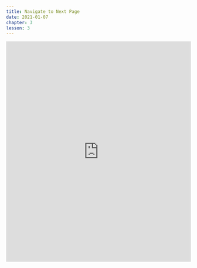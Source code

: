 ```yaml
---
title: Navigate to Next Page
date: 2021-01-07
chapter: 3
lesson: 3
---
```


<iframe width="100%" height="600" src="https://www.youtube.com/embed/N0VIBd16K9E" title="YouTube video player" frameborder="0" allow="accelerometer; autoplay; clipboard-write; encrypted-media; gyroscope; picture-in-picture" allowfullscreen></iframe>